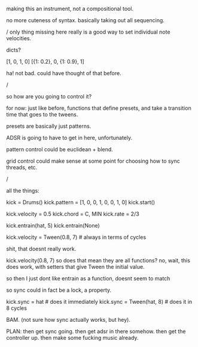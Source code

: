 making this an instrument, not a compositional tool.

no more cuteness of syntax.
basically taking out all sequencing.

/
only thing missing here really is a good way to set individual note velocities.

dicts?

[1, 0, 1, 0]
[{1: 0.2}, 0, {1: 0.9}, 1]

ha! not bad. could have thought of that before.

/

so how are you going to control it?

for now:
just like before, functions that define presets, and take a transition time that goes to the tweens.

presets are basically just patterns.

ADSR is going to have to get in here, unfortunately.

pattern control could be euclidean + blend.

grid control could make sense at some point for choosing how to sync threads, etc.

/

all the things:

kick = Drums()
kick.pattern = [1, 0, 0, 1, 0, 0, 1, 0]
kick.start()

kick.velocity = 0.5
kick.chord = C, MIN
kick.rate = 2/3

kick.entrain(hat, 5)
kick.entrain(None)


kick.velocity = Tween(0.8, 7)   # always in terms of cycles


shit, that doesnt really work.


kick.velocity(0.8, 7)
so does that mean they are all functions?
no, wait, this does work, with setters that give Tween the initial value.

so then I just dont like entrain as a function, doesnt seem to match

so sync could in fact be a lock, a property.

kick.sync = hat # does it immediately
kick.sync = Tween(hat, 8) # does it in 8 cycles

BAM. (not sure how sync actually works, but hey).


PLAN: 
then get sync going.
then get adsr in there somehow.
then get the controller up.
then make some fucking music already.

